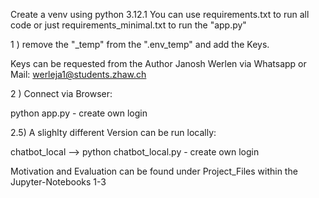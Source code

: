 Create a venv using python 3.12.1
You can use requirements.txt to run all code or just requirements_minimal.txt to run the "app.py" 


1 ) remove the "_temp" from the ".env_temp" and add the Keys.
  
Keys can be requested from the Author Janosh Werlen via Whatsapp or Mail: werleja1@students.zhaw.ch


2 ) Connect via Browser:

python app.py
    - create own login



2.5) A slighlty different Version can be run locally: 

chatbot_local --> python chatbot_local.py 
    - create own login



Motivation and Evaluation can be found under Project_Files within the Jupyter-Notebooks 1-3

